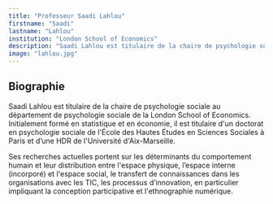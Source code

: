 ```yaml
---
title: "Professeur Saadi Lahlou"
firstname: "Saadi"
lastname: "Lahlou"
institution: "London School of Economics"
description: "Saadi Lahlou est titulaire de la chaire de psychologie sociale au département de psychologie sociale de la London School of Economics."
image: "lahlou.jpg"
---
```


## Biographie

Saadi Lahlou est titulaire de la chaire de psychologie sociale au département de psychologie sociale de la London School of Economics. Initialement formé en statistique et en économie, il est titulaire d'un doctorat en psychologie sociale de l'École des Hautes Études en Sciences Sociales à Paris et d’une HDR de l'Université d'Aix-Marseille.

Ses recherches actuelles portent sur ​​les déterminants du comportement humain et leur distribution entre l'espace physique, l’espace interne (incorporé) et l'espace social, le transfert de connaissances dans les organisations avec les TIC, les processus d’innovation, en particulier impliquant la conception participative et l'ethnographie numérique.
